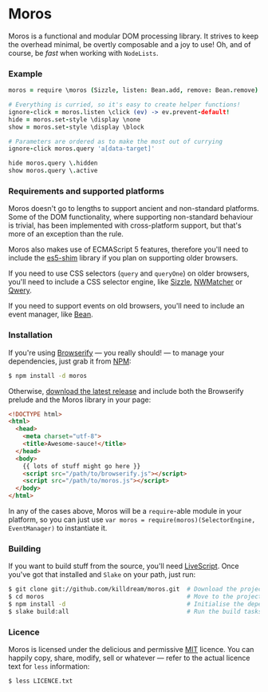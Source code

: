 Moros
=====

Moros is a functional and modular DOM processing library. It strives to
keep the overhead minimal, be overtly composable and a joy to use! Oh,
and of course, be *fast* when working with `NodeLists`.


### Example

```coffee
moros = require \moros (Sizzle, listen: Bean.add, remove: Bean.remove)

# Everything is curried, so it's easy to create helper functions!
ignore-click = moros.listen \click (ev) -> ev.prevent-default!
hide = moros.set-style \display \none
show = moros.set-style \display \block

# Parameters are ordered as to make the most out of currying
ignore-click moros.query 'a[data-target]'

hide moros.query \.hidden
show moros.query \.active
```


### Requirements and supported platforms

Moros doesn't go to lengths to support ancient and non-standard platforms. Some
of the DOM functionality, where supporting non-standard behaviour is trivial,
has been implemented with cross-platform support, but that's more of an
exception than the rule.

Moros also makes use of ECMAScript 5 features, therefore you'll need to include
the [es5-shim][] library if you plan on supporting older browsers.

If you need to use CSS selectors (`query` and `queryOne`) on older browsers,
you'll need to include a CSS selector engine, like [Sizzle][], [NWMatcher][] or
[Qwery][].

If you need to support events on old browsers, you'll need to include an event
manager, like [Bean][].


### Installation

If you're using [Browserify][] — you really should! — to manage your
dependencies, just grab it from [NPM][]:

```bash
$ npm install -d moros
```

Otherwise, [download the latest release][] and include both the Browserify
prelude and the Moros library in your page:

```html
<!DOCTYPE html>
<html>
  <head>
    <meta charset="utf-8">
    <title>Awesome-sauce!</title>
  </head>
  <body>
    {{ lots of stuff might go here }}
    <script src="/path/to/browserify.js"></script>
    <script src="/path/to/moros.js"></script>
  </body>
</html>
```

In any of the cases above, Moros will be a `require`-able module in your
platform, so you can just use `var moros = require(moros)(SelectorEngine,
EventManager)` to instantiate it.


### Building

If you want to build stuff from the source, you'll need [LiveScript][]. Once
you've got that installed and `Slake` on your path, just run:

```bash
$ git clone git://github.com/killdream/moros.git  # Download the project
$ cd moros                                        # Move to the project folder
$ npm install -d                                  # Initialise the dependencies
$ slake build:all                                 # Run the build tasks
```


### Licence

Moros is licensed under the delicious and permissive [MIT][] licence. You can
happily copy, share, modify, sell or whatever — refer to the actual licence
text for `less` information:

```bash
$ less LICENCE.txt
```


[download the latest release]: https://github.com/downloads/killdream/moros/moros-0.3.0.tar.gz

[es5-shim]: https://github.com/kriskowal/es5-shim/
[Sizzle]: http://sizzlejs.com/
[NWMatcher]: http://javascript.nwbox.com/NWMatcher/
[Qwery]: https://github.com/ded/qwery
[Bean]: https://github.com/fat/bean
[Browserify]: https://github.com/substack/node-browserify
[NPM]: http://npmjs.org/
[LiveScript]: http://gkz.github.com/LiveScript/
[MIT]: https://raw.github.com/killdream/moros/master/LICENCE.txt

